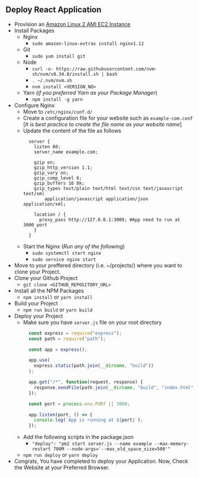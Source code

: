 ## Deploy React Application

- Provision an [Amazon Linux 2 AMI EC2 Instance][1]
- Install Packages
  - Nginx
    - `sudo amazon-linux-extras install nginx1.12`
  - Git
    - `sudo yum install git`
  - Node
    - `curl -o- https://raw.githubusercontent.com/nvm-sh/nvm/v0.34.0/install.sh | bash`
    - `. ~/.nvm/nvm.sh`
    - `nvm install <VERSION_NO>`
  - Yarn (_if you preferred Yarn as your Package Manager_)
    - `npm install -g yarn`
- Configure Nginx
  - Move to `/etc/nginx/conf.d/`
  - Create a configuration file for your website such as `example-com.conf` [_It is best practice to create the file name as your website name_]
  - Update the content of the file as follows
    ```Nginx
      server {
        listen 80;
        server_name example.com;
        
        gzip on;
        gzip_http_version 1.1;
        gzip_vary on;
        gzip_comp_level 6;
        gzip_buffers 16 8k;
        gzip_types text/plain text/html text/css text/javascript text/xml 
            application/javascript application/json application/xml;
        
        location / {
          proxy_pass http://127.0.0.1:3000; #App need to run at 3000 port
        }
      }
    ```
  - Start the Nginx (_Run any of the following_)
    - `sudo systemctl start nginx`
    - `sudo service nginx start`
- Move to your preffered directory (i.e. ~/projects/) where you want to clone your Project.
- Clone your Github Project
  - `git clone <GITHUB_REPOSITORY_URL>`
- Install all the NPM Packages
  - `npm install` or `yarn install`
- Build your Project
  - `npm run build` or `yarn build`
- Deploy your Project
  - Make sure you have `server.js` file on your root directory
    ```javascript
      const express = require("express");
      const path = require("path");

      const app = express();

      app.use(
        express.static(path.join(__dirname, "build"))
      );

      app.get("/*", function(request, response) {
        response.sendFile(path.join(__dirname, "build", "index.html"));
      });

      const port = process.env.PORT || 3000;

      app.listen(port, () => {
        console.log(`App is running at ${port}`);
      });
    ```
  - Add the following scripts in the package.json
    - `"deploy": "pm2 start server.js --name example --max-memory-restart 700M --node-args='--max_old_space_size=500'"`
  - `npm run deploy` or `yarn deploy`
- Congrats, You have completed to deploy your Application. Now, Check the Website at your Preferred Browser.

[1]: https://github.com/MahediSabuj/blog/blob/master/src/Amazon-Web-Service/Launch-EC2-Instance.md
